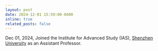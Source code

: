 ```yaml
---
layout: post
date: 2024-12-01 15:59:00-0400
inline: true
related_posts: false
---
```


Dec 01, 2024, Joined the Institute for Advanced Study (IAS), [Shenzhen University](https://ias.szu.edu.cn/en/People/Faculty.htm) as an Assistant Professor. 

